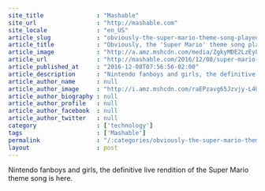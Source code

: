 ```yaml
---
site_title               : "Mashable"
site_url                 : "http://mashable.com"
site_locale              : "en_US"
article_slug             : "obviously-the-super-mario-theme-song-played-by-its-creator-and-the-roots-is-perfect"
article_title            : "Obviously, the 'Super Mario' theme song played by its creator and The Roots is perfect"
article_image            : "http://a.amz.mshcdn.com/media/ZgkyMDE2LzEyLzA4LzYxL1NjcmVlbl9TaG90XzIwMTYxMjA4X2F0XzMuMzUuNTJfUE0uZjRmNDIucG5nCnAJdGh1bWIJMTIwMHg2MzAKZQlqcGc/03760996/4fe/Screen_Shot_2016-12-08_at_3.35.52_PM.jpg"
article_url              : "http://mashable.com/2016/12/08/super-mario-theme-shigeru-miyamoto-the-roots/"
article_published_at     : "2016-12-08T07:56:56-02:00"
article_description      : "Nintendo fanboys and girls, the definitive live rendition of the Super Mario theme song is here."
article_author_name      : null
article_author_image     : "http://i.amz.mshcdn.com/raEPzavg65Jzvjy-L4U699QBlmQ=/90x90/default-m.jpg"
article_author_biography : null
article_author_profile   : null
article_author_facebook  : null
article_author_twitter   : null
category                 : ['technology']
tags                     : ['Mashable']
permalink                : "/:categories/obviously-the-super-mario-theme-song-played-by-its-creator-and-the-roots-is-perfect/"
layout                   : post
---
```


Nintendo fanboys and girls, the definitive live rendition of the Super Mario theme song is here.
